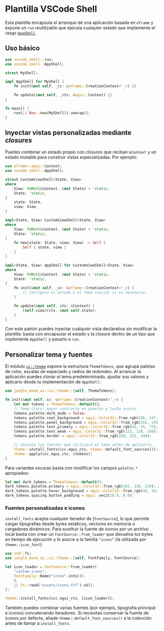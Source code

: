 # Plantilla VSCode Shell

Esta plantilla encapsula el arranque de una aplicación basada en `eframe` y
expone un `run` reutilizable que ejecuta cualquier estado que implemente el
rasgo [`AppShell`](src/lib.rs).

## Uso básico

```rust
use vscode_shell::run;
use vscode_shell::AppShell;

struct MyShell;

impl AppShell for MyShell {
    fn init(&mut self, _cc: &eframe::CreationContext<'_>) {}

    fn update(&mut self, _ctx: &egui::Context) {}
}

fn main() {
    run(|| Box::new(MyShell)).unwrap();
}
```

## Inyectar vistas personalizadas mediante _closures_

Puedes combinar un estado propio con _closures_ que reciban `&Context` y un
estado mutable para construir vistas especializadas. Por ejemplo:

```rust
use eframe::egui::Context;
use vscode_shell::AppShell;

struct CustomViewShell<State, View>
where
    View: FnMut(&Context, &mut State) + 'static,
    State: 'static,
{
    state: State,
    view: View,
}

impl<State, View> CustomViewShell<State, View>
where
    View: FnMut(&Context, &mut State) + 'static,
    State: 'static,
{
    fn new(state: State, view: View) -> Self {
        Self { state, view }
    }
}

impl<State, View> AppShell for CustomViewShell<State, View>
where
    View: FnMut(&Context, &mut State) + 'static,
    State: 'static,
{
    fn init(&mut self, _cc: &eframe::CreationContext<'_>) {
        // Configura el estado o el tema inicial si es necesario.
    }

    fn update(&mut self, ctx: &Context) {
        (self.view)(ctx, &mut self.state);
    }
}
```

Con este patrón puedes inyectar cualquier vista declarativa sin modificar la
plantilla: basta con encapsular el estado y la _closure_ dentro de un tipo que
implemente `AppShell` y pasarlo a `run`.

## Personalizar tema y fuentes

El módulo [`ui::theme`](../../src/ui/theme.rs) expone la estructura
`ThemeTokens`, que agrupa paletas de color, escalas de espaciado y radios de
redondeo. Al arrancar la aplicación puedes clonar el tema predeterminado,
ajustar sus valores y aplicarlo desde tu implementación de `AppShell`:

```rust
use jungle_monk_ai::ui::theme::{self, ThemeTokens};

fn init(&mut self, cc: &eframe::CreationContext<'_>) {
    let mut tokens = ThemeTokens::default();
    // Tema claro: mayor contraste en paneles y texto oscuro.
    tokens.palette.dark_mode = false;
    tokens.palette.root_background = egui::Color32::from_rgb(245, 247, 250);
    tokens.palette.panel_background = egui::Color32::from_rgb(255, 255, 255);
    tokens.palette.text_primary = egui::Color32::from_rgb(45, 55, 72);
    tokens.palette.text_weak = egui::Color32::from_rgb(113, 128, 150);
    tokens.palette.border = egui::Color32::from_rgb(226, 232, 240);

    // Instala las fuentes que utilizará el tema antes de aplicarlo.
    theme::install_fonts(&cc.egui_ctx, theme::default_font_sources());
    theme::apply(&cc.egui_ctx, &tokens);
}
```

Para variantes oscuras basta con modificar los campos `palette.*` apropiados:

```rust
let mut dark_tokens = ThemeTokens::default();
dark_tokens.palette.primary = egui::Color32::from_rgb(102, 126, 234); // azul frío
dark_tokens.palette.hover_background = egui::Color32::from_rgb(48, 54, 70);
dark_tokens.spacing.button_padding = egui::vec2(16.0, 8.0);
```

### Fuentes personalizadas e iconos

`install_fonts` acepta cualquier iterador de [`FontSource`], lo que permite
cargar tipografías desde bytes estáticos, vectores en memoria o cargadores
dinámicos. Para sustituir la fuente de iconos por un archivo local basta con
crear un `FontSource::from_loader` que devuelva los bytes en tiempo de ejecución
y lo asocie a la familia `"icons"` (la utilizada por `theme::icon_font`):

```rust
use std::fs;
use jungle_monk_ai::ui::theme::{self, FontFamily, FontSource};

let icon_loader = FontSource::from_loader(
    "custom-icons",
    FontFamily::Name("icons".into()),
    0,
    || fs::read("assets/icons.ttf").ok(),
);

theme::install_fonts(&cc.egui_ctx, [icon_loader]);
```

También puedes combinar varias fuentes (por ejemplo, tipografía principal e
iconos) concatenando iteradores. Si necesitas conservar la fuente de iconos por
defecto, añade `theme::default_font_sources()` a la colección antes de llamar a
`install_fonts`.
